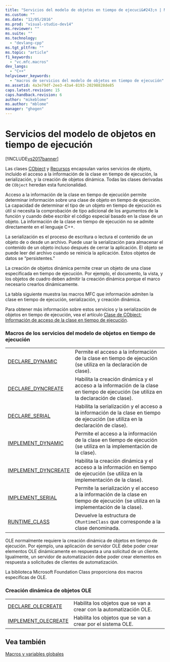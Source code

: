 ```yaml
---
title: "Servicios del modelo de objetos en tiempo de ejecuci&#243;n | Microsoft Docs"
ms.custom: ""
ms.date: "12/05/2016"
ms.prod: "visual-studio-dev14"
ms.reviewer: ""
ms.suite: ""
ms.technology: 
  - "devlang-cpp"
ms.tgt_pltfrm: ""
ms.topic: "article"
f1_keywords: 
  - "vc.mfc.macros"
dev_langs: 
  - "C++"
helpviewer_keywords: 
  - "macros de servicios del modelo de objetos en tiempo de ejecución"
ms.assetid: 4a3e79df-2ee3-43a4-8193-20298828de85
caps.latest.revision: 15
caps.handback.revision: 6
author: "mikeblome"
ms.author: "mblome"
manager: "ghogen"
---
```

# Servicios del modelo de objetos en tiempo de ejecuci&#243;n
[!INCLUDE[vs2017banner](../../assembler/inline/includes/vs2017banner.md)]

Las clases [CObject](../../mfc/reference/cobject-class.md) y [Recursos](../../mfc/reference/cruntimeclass-structure.md) encapsulan varios servicios de objeto, incluido el acceso a la información de la clase en tiempo de ejecución, la serialización, y la creación de objetos dinámica.  Todas las clases derivadas de `CObject` heredan esta funcionalidad.  
  
 Acceso a la información de la clase en tiempo de ejecución permite determinar información sobre una clase de objeto en tiempo de ejecución.  La capacidad de determinar el tipo de un objeto en tiempo de ejecución es útil si necesita la comprobación de tipo adicional de los argumentos de la función y cuando debe escribir el código especial basado en la clase de un objeto.  La información de la clase en tiempo de ejecución no se admite directamente en el lenguaje C\+\+.  
  
 La serialización es el proceso de escritura o lectura el contenido de un objeto de o desde un archivo.  Puede usar la serialización para almacenar el contenido de un objeto incluso después de cerrar la aplicación.  El objeto se puede leer del archivo cuando se reinicia la aplicación.  Estos objetos de datos se “persistentes.”  
  
 La creación de objetos dinámica permite crear un objeto de una clase especificada en tiempo de ejecución.  Por ejemplo, el documento, la vista, y los objetos de cuadro deben admitir la creación dinámica porque el marco necesario crearlos dinámicamente.  
  
 La tabla siguiente muestra las macros MFC que información admiten la clase en tiempo de ejecución, serialización, y creación dinámica.  
  
 Para obtener más información sobre estos servicios y la serialización de objetos en tiempo de ejecución, vea el artículo [Clase de CObject: Información de acceso de la clase en tiempo de ejecución](../../mfc/accessing-run-time-class-information.md).  
  
### Macros de los servicios del modelo de objetos en tiempo de ejecución  
  
|||  
|-|-|  
|[DECLARE\_DYNAMIC](../Topic/DECLARE_DYNAMIC.md)|Permite el acceso a la información de la clase en tiempo de ejecución \(se utiliza en la declaración de clase\).|  
|[DECLARE\_DYNCREATE](../Topic/DECLARE_DYNCREATE.md)|Habilita la creación dinámica y el acceso a la información de la clase en tiempo de ejecución \(se utiliza en la declaración de clase\).|  
|[DECLARE\_SERIAL](../Topic/DECLARE_SERIAL.md)|Habilita la serialización y el acceso a la información de la clase en tiempo de ejecución \(se utiliza en la declaración de clase\).|  
|[IMPLEMENT\_DYNAMIC](../Topic/IMPLEMENT_DYNAMIC.md)|Permite el acceso a la información de la clase en tiempo de ejecución \(se utiliza en la implementación de la clase\).|  
|[IMPLEMENT\_DYNCREATE](../Topic/IMPLEMENT_DYNCREATE.md)|Habilita la creación dinámica y el acceso a la información en tiempo de ejecución \(se utiliza en la implementación de la clase\).|  
|[IMPLEMENT\_SERIAL](../Topic/IMPLEMENT_SERIAL.md)|Permite la serialización y el acceso a la información de la clase en tiempo de ejecución \(se utiliza en la implementación de la clase\).|  
|[RUNTIME\_CLASS](../Topic/RUNTIME_CLASS.md)|Devuelve la estructura de `CRuntimeClass` que corresponde a la clase denominada.|  
  
 OLE normalmente requiere la creación dinámica de objetos en tiempo de ejecución.  Por ejemplo, una aplicación de servidor OLE debe poder crear elementos OLE dinámicamente en respuesta a una solicitud de un cliente.  Igualmente, un servidor de automatización debe poder crear elementos en respuesta a solicitudes de clientes de automatización.  
  
 La biblioteca Microsoft Foundation Class proporciona dos macros específicas de OLE.  
  
### Creación dinámica de objetos OLE  
  
|||  
|-|-|  
|[DECLARE\_OLECREATE](../Topic/DECLARE_OLECREATE.md)|Habilita los objetos que se van a crear con la automatización OLE.|  
|[IMPLEMENT\_OLECREATE](../Topic/IMPLEMENT_OLECREATE.md)|Habilita los objetos que se van a crear por el sistema OLE.|  
  
## Vea también  
 [Macros y variables globales](../../mfc/reference/mfc-macros-and-globals.md)